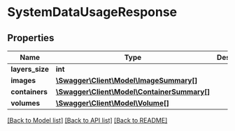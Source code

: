 # SystemDataUsageResponse

## Properties
Name | Type | Description | Notes
------------ | ------------- | ------------- | -------------
**layers_size** | **int** |  | [optional] 
**images** | [**\Swagger\Client\Model\ImageSummary[]**](ImageSummary.md) |  | [optional] 
**containers** | [**\Swagger\Client\Model\ContainerSummary[]**](ContainerSummary.md) |  | [optional] 
**volumes** | [**\Swagger\Client\Model\Volume[]**](Volume.md) |  | [optional] 

[[Back to Model list]](../README.md#documentation-for-models) [[Back to API list]](../README.md#documentation-for-api-endpoints) [[Back to README]](../README.md)


